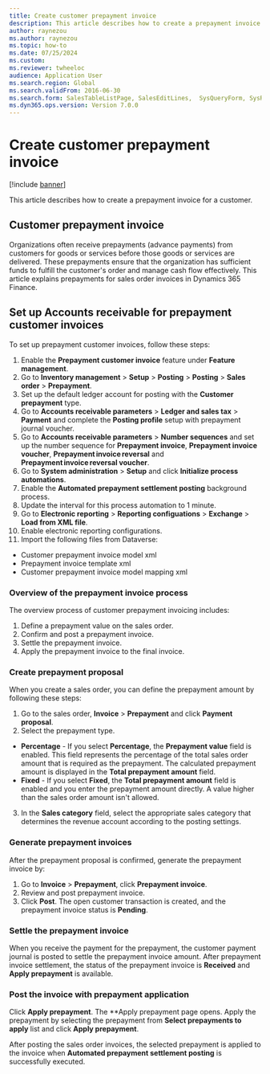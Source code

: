```yaml
--- 
title: Create customer prepayment invoice
description: This article describes how to create a prepayment invoice for a customer.
author: raynezou
ms.author: raynezou
ms.topic: how-to
ms.date: 07/25/2024
ms.custom:
ms.reviewer: twheeloc
audience: Application User
ms.search.region: Global
ms.search.validFrom: 2016-06-30
ms.search.form: SalesTableListPage, SalesEditLines,  SysQueryForm, SysRecurrence
ms.dyn365.ops.version: Version 7.0.0 
---
```


# Create customer prepayment invoice

[!include [banner](../../includes/banner.md)]

This article describes how to create a prepayment invoice for a customer.

## Customer prepayment invoice 

Organizations often receive prepayments (advance payments) from customers for goods or services before those goods or services are delivered. These prepayments ensure that the organization has sufficient 
funds to fulfill the customer's order and manage cash flow effectively. This article explains prepayments for sales order invoices in Dynamics 365 Finance.  

## Set up Accounts receivable for prepayment customer invoices 

To set up prepayment customer invoices, follow these steps:
1. Enable the **Prepayment customer invoice** feature under **Feature management**.
2. Go to **Inventory management** > **Setup** > **Posting** > **Posting** > **Sales order** > **Prepayment**.
3. Set up the default ledger account for posting with the **Customer prepayment** type.
4. Go to **Accounts receivable parameters** > **Ledger and sales tax** > **Payment** and complete the **Posting profile** setup with prepayment journal voucher.
5. Go to **Accounts receivable parameters** > **Number sequences** and set up the number sequence for **Prepayment invoice**, **Prepayment invoice voucher**, **Prepayment invoice reversal** and **Prepayment invoice reversal voucher**.
6. Go to **System administration** > **Setup** and click **Initialize process automations**.
7. Enable the **Automated prepayment settlement posting** background process.
8. Update the interval for this process automation to 1 minute.
9. Go to **Electronic reporting** > **Reporting configuations** > **Exchange** > **Load from XML file**.
10. Enable electronic reporting configurations.
11. Import the following files from Dataverse:
 - Customer prepayment invoice model xml
 - Prepayment invoice template xml
 - Customer prepayment invoice model mapping xml    

### Overview of the prepayment invoice process 

The overview process of customer prepayment invoicing includes: 
1. Define a prepayment value on the sales order.
2. Confirm and post a prepayment invoice.
3. Settle the prepayment invoice.
4. Apply the prepayment invoice to the final invoice.  

### Create prepayment proposal 

When you create a sales order, you can define the prepayment amount by following these steps: 
1. Go to the sales order, **Invoice** > **Prepayment** and click **Payment proposal**.
2. Select the prepayment type.
 - **Percentage** - If you select **Percentage**, the **Prepayment value** field is enabled. This field represents the percentage of the total sales order amount that is required as the prepayment. The calculated prepayment amount is displayed in the **Total prepayment amount** field.
 - **Fixed** - If you select **Fixed**, the **Total prepayment amount** field is enabled and you enter the prepayment amount directly. A value higher than the sales order amount isn't allowed.    
3. In the **Sales category** field, select the appropriate sales category that determines the revenue account according to the posting settings. 

### Generate prepayment invoices 

After the prepayment proposal is confirmed, generate the prepayment invoice by: 
1. Go to **Invoice** > **Prepayment**, click **Prepayment invoice**.
2. Review and post prepayment invoice.
3. Click **Post**. The open customer transaction is created, and the prepayment invoice status is **Pending**. 

### Settle the prepayment invoice 

When you receive the payment for the prepayment, the customer payment journal is posted to settle the prepayment invoice amount. After prepayment invoice settlement, the status of the prepayment invoice is **Received** and **Apply prepayment** is available.  

### Post the invoice with prepayment application 

Click **Apply prepayment**. The **Apply prepayment page opens. Apply the prepayment by selecting the prepayment from **Select prepayments to apply** list and click **Apply prepayment**. 

After posting the sales order invoices, the selected prepayment is applied to the invoice when **Automated prepayment settlement posting** is successfully executed. 

 
